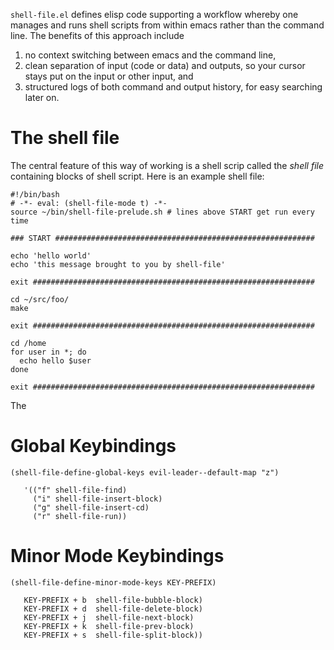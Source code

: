 `shell-file.el` defines elisp code supporting a workflow whereby one
manages and runs shell scripts from within emacs rather than the
command line.  The benefits of this approach include

  1. no context switching between emacs and the command line,
  2. clean separation of input (code or data) and outputs, so your
     cursor stays put on the input or other input, and
  3. structured logs of both command and output history, for easy
     searching later on.

# The shell file #

The central feature of this way of working is a shell scrip called the
*shell file* containing blocks of shell script.  Here is an example
shell file:

    #!/bin/bash
    # -*- eval: (shell-file-mode t) -*-
    source ~/bin/shell-file-prelude.sh # lines above START get run every time

    ### START ##########################################################

    echo 'hello world'
    echo 'this message brought to you by shell-file'

    exit ###############################################################

    cd ~/src/foo/
    make

    exit ###############################################################

    cd /home
    for user in *; do
      echo hello $user
    done

    exit ###############################################################

The 

# Global Keybindings #

    (shell-file-define-global-keys evil-leader--default-map "z")

       '(("f" shell-file-find)
         ("i" shell-file-insert-block)
         ("g" shell-file-insert-cd)
         ("r" shell-file-run))

# Minor Mode Keybindings #

    (shell-file-define-minor-mode-keys KEY-PREFIX)

       KEY-PREFIX + b  shell-file-bubble-block)
       KEY-PREFIX + d  shell-file-delete-block)
       KEY-PREFIX + j  shell-file-next-block)
       KEY-PREFIX + k  shell-file-prev-block)
       KEY-PREFIX + s  shell-file-split-block))
